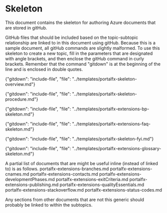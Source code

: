 # Skeleton

This document contains the skeleton for authoring Azure documents that are stored in gitHub.

<!-- topic name is a level 1 header at the beginning of the doc-->

GitHub files that should be included based on the topic-subtopic relationship are linked to in this document using gitHub.  Because this is a sample document, all gitHub commands are slightly malformed.  To use this skeleton to create a new topic, fill in the parameters that are designated with angle brackets, and then enclose the gitHub command in curly brackets. Remember that the command "gitdown" is at the beginning of the line and is enclosed in double quotes.

<!--  required Overview document.  -->
<!--                                   "../templates/portalfx-<major-area>-overview.md" -->
   {"gitdown": "include-file", "file": "../templates/portalfx-skeleton-overview.md"}

<!--  optional subtopic documents. Use these when the topic goes deeper than an overview. The overview may contain a table that links to these sections, in addition to (or instead of) relying on the following gitHub includes. -->
<!--                                  "../templates/portalfx-<major-area>-<topic>-<subtopic1>.md"  -->
<!--                                  "../templates/portalfx-<major-area>-<topic>-<subtopic2>.md"  -->

<!--  optional checklist document. Use this when there are specific steps to follow, or when there are specific tasks that the developer must verify as being completed. 
                                    "../templates/portalfx-<major-area>-<topic>-procedures.md"  -->
{"gitdown": "include-file", "file": "../templates/portalfx-skeleton-procedure.md"}
  
<!--  optional Best Practices document
                                    "../templates/portalfx-<major-area>-bp-<topic>.md"  -->
{"gitdown": "include-file", "file": "../templates/portalfx-extensions-bp-skeleton.md"}

<!--  optional FAQ document
                                    "../templates/portalfx-<major-area>-faq-<topic>.md"  -->
{"gitdown": "include-file", "file": "../templates/portalfx-extensions-faq-skeleton.md"}
   
<!--  optional FYI document, for links that could not be included in the content within the natural flow of the doc 
                                    "../templates/portalfx-<major-area>-<topic>-fyi.md"  -->
{"gitdown": "include-file", "file": "../templates/portalfx-skeleton-fyi.md"}

<!--  required Glossary document. 
                                    "../templates/portalfx-extensions-glossary-<major-area>.md"  -->
{"gitdown": "include-file", "file": "../templates/portalfx-extensions-glossary-skeleton.md"}

A partial list of documents that are might be useful inline (instead of linked to) is as follows.
portalfx-extensions-branches.md
portalfx-extensions-cnames.md
portalfx-extensions-contacts.md
portalfx-extensions-developmentPhases.md
portalfx-extensions-exitCriteria.md
portalfx-extensions-publishing.md
portalfx-extensions-qualityEssentials.md
portalfx-extensions-stackoverflow.md
portalfx-extensions-status-codes.md

Any sections from other documents that are not this generic should probably be linked to within the subtopics.
